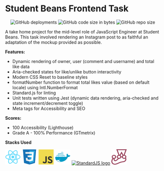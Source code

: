 # Student Beans Frontend Task

<div align="center">

![GitHub deployments](https://img.shields.io/github/deployments/asbhogal/student-beans-frontend-task/production?label=DEPLOYMENT%20STATE&style=for-the-badge&labelColor=000) ![GitHub code size in bytes](https://img.shields.io/github/languages/code-size/asbhogal/student-beans-frontend-task?style=for-the-badge&labelColor=000) ![GitHub repo size](https://img.shields.io/github/repo-size/asbhogal/student-beans-frontend-task?color=blueviolet&style=for-the-badge&labelColor=000)

</div>

A take home project for the mid-level role of JavaScript Engineer at Student Beans. This task involved rendering an Instagram post to as faithful an adaptation of the mockup provided as possible. 

<strong>Features:</strong>
- Dynamic rendering of owner, user (comment and username) and total like data
- Aria-checked states for like/unlike button interactivity
- Modern CSS Reset to baseline styles
- formatNumber function to format total likes value (based on default locale) using Intl.NumberFormat
- Standard.js for linting
- Unit tests written using Jest (dynamic data rendering, aria-checked and state increment/decrement toggle)
- Meta tags for Accessibility and SEO

<strong>Scores:</strong>
- 100 Accessibility (Lighthouse)
- Grade A - 100% Performance (GTmetrix)

<strong>Stacks Used</strong>

<a target="_blank" rel="noopener noreferrer" href="https://github.com/devicons/devicon/blob/master/icons/react/react-original.svg"><img src="https://github.com/devicons/devicon/blob/master/icons/react/react-original.svg" alt="React logo" width="50" height="50" style="max-width:100%;"></a>
<a target="_blank" rel="noopener noreferrer" href="https://github.com/devicons/devicon/blob/master/icons/css3/css3-original.svg"><img src="https://github.com/devicons/devicon/raw/master/icons/css3/css3-original.svg" alt="CSS3 logo" width="50" height="50" style="max-width:100%;"></a>
<a target="_blank" rel="noopener noreferrer" href="https://github.com/devicons/devicon/blob/master/icons/javascript/javascript-original.svg"><img src="https://github.com/devicons/devicon/raw/master/icons/javascript/javascript-original.svg" alt="JavaScript logo" width="50" height="50" style="max-width:100%;"></a>
<a target="_blank" rel="noopener noreferrer" href="https://github.com/devicons/devicon/blob/master/icons/docker/docker-plain.svg"><img src="https://github.com/devicons/devicon/blob/master/icons/docker/docker-plain.svg" alt="Docker logo" width="50" height="50" style="max-width:100%;"></a>
<a target="_blank" rel="noopener noreferrer" href="https://cdn.rawgit.com/standard/standard/master/sticker.svg"><img src="https://cdn.rawgit.com/standard/standard/master/sticker.svg" alt="StandardJS logo" width="50" height="50" style="max-width:100%;"></a>
<a target="_blank" rel="noopener noreferrer" href="https://github.com/devicons/devicon/blob/master/icons/jest/jest-plain.svg"><img src="https://github.com/devicons/devicon/blob/master/icons/jest/jest-plain.svg" alt="StandardJS logo" width="50" height="50" style="max-width:100%;"></a>